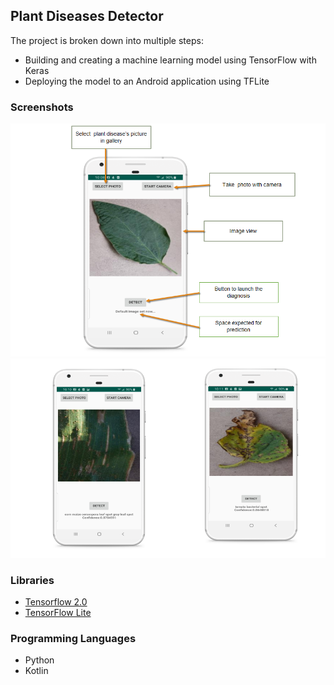 ## Plant Diseases Detector
The project is broken down into multiple steps:

* Building and creating a machine learning model using TensorFlow with Keras
* Deploying the model to an Android application using TFLite


### Screenshots
![Gameplay Screenshot](./assets/over.png)
![Gameplay Screenshot2](./assets/greendoctor.png)

### Libraries

* [Tensorflow 2.0](https://www.tensorflow.org/)
* [TensorFlow Lite ](https://www.tensorflow.org/lite)

### Programming Languages

* Python
* Kotlin

